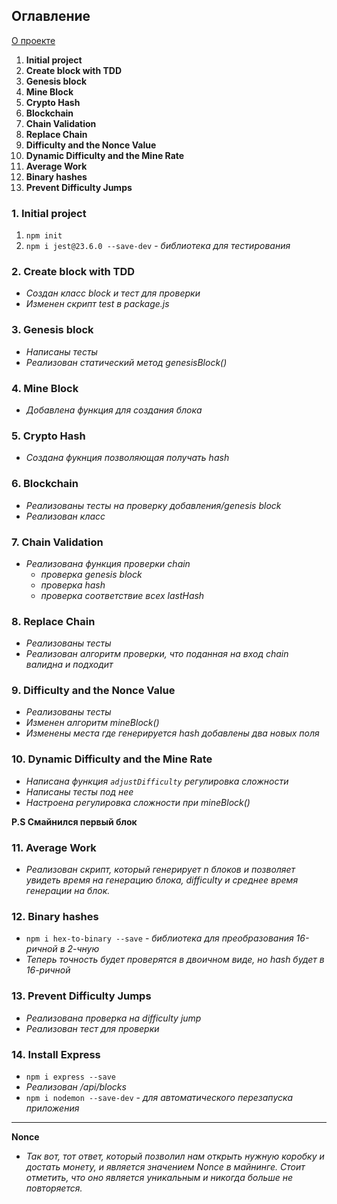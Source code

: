 ## Оглавление

[О проекте](../README.md)

1. **Initial project**
2. **Create block with TDD**
3. **Genesis block**
4. **Mine Block**
5. **Crypto Hash**
6. **Blockchain**
7. **Chain Validation**
8. **Replace Chain**
9. **Difficulty and the Nonce Value**
10. **Dynamic Difficulty and the Mine Rate**
11. **Average Work**
12. **Binary hashes**
13. **Prevent Difficulty Jumps**

### 1. Initial project
1. `npm init`
2. `npm i jest@23.6.0 --save-dev` - *библиотека для тестирования*

### 2. Create block with TDD
- *Создан класс block и тест для проверки*
- *Изменен скрипт test в package.js*

### 3. Genesis block
- *Написаны тесты*
- *Реализован статический метод genesisBlock()*

### 4. Mine Block
- *Добавлена функция для создания блока*

### 5. Crypto Hash
- *Создана фукнция позволяющая получать hash*

### 6. Blockchain
- *Реализованы тесты на проверку добавления/genesis block*
- *Реализован класс*

### 7. Chain Validation
- *Реализована функция проверки chain*
    - *проверка genesis block*
    - *проверка hash*
    - *проверка соответствие всех lastHash*
    
### 8. Replace Chain
- *Реализованы тесты*
- *Реализован алгоритм проверки, что поданная на вход chain валидна и подходит*

### 9. Difficulty and the Nonce Value
- *Реализованы тесты*
- *Изменен алгоритм mineBlock()*
- *Изменены места где генерируется hash добавлены два новых поля*

### 10. Dynamic Difficulty and the Mine Rate
- *Написана функция `adjustDifficulty` регулировка сложности*
- *Написаны тесты под нее*
- *Настроена регулировка сложности при mineBlock()*

**P.S Смайнился первый блок**

### 11. Average Work
- *Реализован скрипт, который генерирует n блоков и позволяет увидеть время на генерацию блока, difficulty и среднее время генерации на блок.*

### 12. Binary hashes
- `npm i hex-to-binary --save` - *библиотека для преобразования 16-ричной в 2-чную*
- *Теперь точность будет проверятся в двоичном виде, но hash будет в 16-ричной*

### 13. Prevent Difficulty Jumps
- *Реализована проверка на difficulty jump*
- *Реализован тест для проверки*

### 14. Install Express
- `npm i express --save` 
- *Реализован /api/blocks*
- `npm i nodemon --save-dev` - *для автоматического перезапуска приложения*

***
**Nonce**
- *Так вот, тот ответ, который позволил нам открыть нужную коробку и достать монету, и является значением Nonce в майнинге. Стоит отметить, что оно является уникальным и никогда больше не повторяется.*
